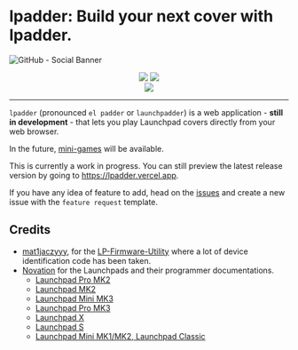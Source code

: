 # lpadder: Build your next cover with lpadder.

![GitHub - Social Banner](https://user-images.githubusercontent.com/59152884/177166304-5c79187c-4e43-4b37-8df3-9bd5d5130603.png)

<p align="center">
  <a href="https://lpadder.vercel.app" target="_blank"><img src="https://img.shields.io/static/v1?&label=&message=go to lpadder&color=%231E293B&style=for-the-badge"/></a> 
  <a href="https://docs-lpadder.vercel.app" target="_blank"><img src="https://img.shields.io/static/v1?&label=&message=documentation&color=%231E293B&style=for-the-badge"/></a>
  <br />
  <a href="https://dsc.gg/lpadder" target="_blank"><img src="https://img.shields.io/discord/989809458907602977?color=%231E293B&label=discord&labelColor=%231E293B&style=for-the-badge"/></a>
</p>

---

`lpadder` (pronounced `el padder` or `launchpadder`) is a web
application - **still in development** - that lets you play Launchpad covers directly from your web browser.

In the future, [mini-games](https://github.com/Vexcited/lpadder/issues/26) will be available.

This is currently a work in progress. You can still
preview the latest release version by going to <https://lpadder.vercel.app>.

If you have any idea of feature to add, head on the [issues](https://github.com/Vexcited/lpadder/issues) and
create a new issue with the `feature request` template.

## Credits

- [mat1jaczyyy](https://github.com/mat1jaczyyy), for the [LP-Firmware-Utility](https://github.com/mat1jaczyyy/LP-Firmware-Utility) where a lot of device identification code has been taken.
- [Novation](https://novationmusic.com) for the Launchpads and their programmer documentations.
  - [Launchpad Pro MK2](https://fael-downloads-prod.focusrite.com/customer/prod/s3fs-public/downloads/Launchpad%20Pro%20Programmers%20Reference%20Guide%201.01.pdf)
  - [Launchpad MK2](https://fael-downloads-prod.focusrite.com/customer/prod/s3fs-public/downloads/Launchpad%20MK2%20Programmers%20Reference%20Manual%20v1.03.pdf)
  - [Launchpad Mini MK3](https://fael-downloads-prod.focusrite.com/customer/prod/s3fs-public/downloads/Launchpad%20Mini%20-%20Programmers%20Reference%20Manual.pdf)
  - [Launchpad Pro MK3](https://fael-downloads-prod.focusrite.com/customer/prod/s3fs-public/downloads/LPP3_prog_ref_guide_200415.pdf)
  - [Launchpad X](https://fael-downloads-prod.focusrite.com/customer/prod/s3fs-public/downloads/Launchpad%20X%20-%20Programmers%20Reference%20Manual.pdf)
  - [Launchpad S](https://fael-downloads-prod.focusrite.com/customer/prod/s3fs-public/novation/downloads/10753/launchpad-s-prm.pdf)
  - [Launchpad Mini MK1/MK2, Launchpad Classic](https://fael-downloads-prod.focusrite.com/customer/prod/downloads/launchpad-programmers-reference.pdf)
